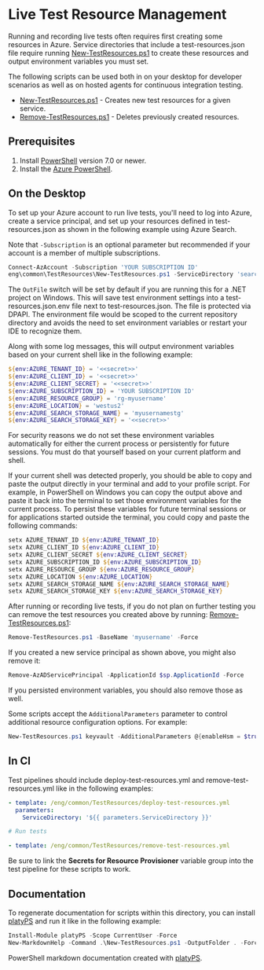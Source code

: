 # Live Test Resource Management

Running and recording live tests often requires first creating some resources
in Azure. Service directories that include a test-resources.json file require
running [New-TestResources.ps1][] to create these resources and output
environment variables you must set.

The following scripts can be used both in on your desktop for developer
scenarios as well as on hosted agents for continuous integration testing.

* [New-TestResources.ps1][] - Creates new test resources for a given service.
* [Remove-TestResources.ps1][] - Deletes previously created resources.

## Prerequisites

1. Install [PowerShell][] version 7.0 or newer.
2. Install the [Azure PowerShell][PowerShellAz].

## On the Desktop

To set up your Azure account to run live tests, you'll need to log into Azure,
create a service principal, and set up your resources defined in
test-resources.json as shown in the following example using Azure Search.

Note that `-Subscription` is an optional parameter but recommended if your account
is a member of multiple subscriptions.

```powershell
Connect-AzAccount -Subscription 'YOUR SUBSCRIPTION ID'
eng\common\TestResources\New-TestResources.ps1 -ServiceDirectory 'search'
```

The `OutFile` switch will be set by default if you are running this for a .NET project on Windows. This will save test environment settings
into a test-resources.json.env file next to test-resources.json. The file is protected via DPAPI.
The environment file would be scoped to the current repository directory and avoids the need to
set environment variables or restart your IDE to recognize them.

Along with some log messages, this will output environment variables based on
your current shell like in the following example:

```powershell
${env:AZURE_TENANT_ID} = '<<secret>>'
${env:AZURE_CLIENT_ID} = '<<secret>>'
${env:AZURE_CLIENT_SECRET} = '<<secret>>'
${env:AZURE_SUBSCRIPTION_ID} = 'YOUR SUBSCRIPTION ID'
${env:AZURE_RESOURCE_GROUP} = 'rg-myusername'
${env:AZURE_LOCATION} = 'westus2'
${env:AZURE_SEARCH_STORAGE_NAME} = 'myusernamestg'
${env:AZURE_SEARCH_STORAGE_KEY} = '<<secret>>'
```

For security reasons we do not set these environment variables automatically
for either the current process or persistently for future sessions. You must
do that yourself based on your current platform and shell.

If your current shell was detected properly, you should be able to copy and
paste the output directly in your terminal and add to your profile script.
For example, in PowerShell on Windows you can copy the output above and paste
it back into the terminal to set those environment variables for the current
process. To persist these variables for future terminal sessions or for
applications started outside the terminal, you could copy and paste the
following commands:

```powershell
setx AZURE_TENANT_ID ${env:AZURE_TENANT_ID}
setx AZURE_CLIENT_ID ${env:AZURE_CLIENT_ID}
setx AZURE_CLIENT_SECRET ${env:AZURE_CLIENT_SECRET}
setx AZURE_SUBSCRIPTION_ID ${env:AZURE_SUBSCRIPTION_ID}
setx AZURE_RESOURCE_GROUP ${env:AZURE_RESOURCE_GROUP}
setx AZURE_LOCATION ${env:AZURE_LOCATION}
setx AZURE_SEARCH_STORAGE_NAME ${env:AZURE_SEARCH_STORAGE_NAME}
setx AZURE_SEARCH_STORAGE_KEY ${env:AZURE_SEARCH_STORAGE_KEY}
```

After running or recording live tests, if you do not plan on further testing
you can remove the test resources you created above by running:
[Remove-TestResources.ps1][]:

```powershell
Remove-TestResources.ps1 -BaseName 'myusername' -Force
```

If you created a new service principal as shown above, you might also remove it:

```powershell
Remove-AzADServicePrincipal -ApplicationId $sp.ApplicationId -Force

```

If you persisted environment variables, you should also remove those as well.

Some scripts accept the `AdditionalParameters` parameter to control additional resource configuration options. For example:

```powershell
New-TestResources.ps1 keyvault -AdditionalParameters @{enableHsm = $true}
```

## In CI

Test pipelines should include deploy-test-resources.yml and
remove-test-resources.yml like in the following examples:

```yml
- template: /eng/common/TestResources/deploy-test-resources.yml
  parameters:
    ServiceDirectory: '${{ parameters.ServiceDirectory }}'

# Run tests

- template: /eng/common/TestResources/remove-test-resources.yml
```

Be sure to link the **Secrets for Resource Provisioner** variable group
into the test pipeline for these scripts to work.

## Documentation

To regenerate documentation for scripts within this directory, you can install
[platyPS][] and run it like in the following example:

```powershell
Install-Module platyPS -Scope CurrentUser -Force
New-MarkdownHelp -Command .\New-TestResources.ps1 -OutputFolder . -Force
```

PowerShell markdown documentation created with [platyPS][].

  [New-TestResources.ps1]: https://github.com/Azure/azure-sdk-tools/blob/master/eng/common/TestResources/New-TestResources.ps1.md
  [Remove-TestResources.ps1]: https://github.com/Azure/azure-sdk-tools/blob/master/eng/common/TestResources/Remove-TestResources.ps1.md
  [PowerShell]: https://github.com/PowerShell/PowerShell
  [PowerShellAz]: https://docs.microsoft.com/powershell/azure/install-az-ps
  [platyPS]: https://github.com/PowerShell/platyPS
